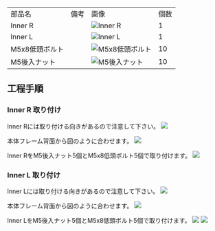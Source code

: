<table class="packing-list">
    <tbody>
        <tr>
            <td>部品名</td>
            <td>備考</td>
            <td class="packing-img">画像</td>
            <td>個数</td>
        </tr>
        <tr>
            <td>Inner R</td>
            <td></td>
            <td><img src="./images/016/packing/053.jpg" alt="Inner R"/></td>
            <td>1</td>
        </tr>
        <tr>
            <td>Inner L</td>
            <td></td>
            <td><img src="./images/016/packing/060.jpg" alt="Inner L"/></td>
            <td>1</td>
        </tr>
        <tr>
            <td>M5x8低頭ボルト</td>
            <td></td>
            <td><img src="./images/016/packing/145.jpg" alt="M5x8低頭ボルト"/></td>
            <td>10</td>
        </tr>
        <tr>
            <td>M5後入ナット</td>
            <td></td>
            <td><img src="./images/016/packing/139.jpg" alt="M5後入ナット"/></td>
            <td>10</td>
        </tr>
    </tbody>
</table>

## 工程手順

### Inner R 取り付け

Inner Rには取り付ける向きがあるので注意して下さい。
<img src="./images/016/000.jpg"/>

本体フレーム背面から図のように合わせます。
<img src="./images/016/001.jpg"/>

Inner RをM5後入ナット5個とM5x8低頭ボルト5個で取り付けます。
<img src="./images/016/002.jpg"/>

### Inner L 取り付け

Inner Lには取り付ける向きがあるので注意して下さい。
<img src="./images/016/003.JPG"/>

本体フレーム背面から図のように合わせます。
<img src="./images/016/004.jpg"/>

Inner LをM5後入ナット5個とM5x8低頭ボルト5個で取り付けます。
<img src="./images/016/005.jpg"/>
<img src="./images/016/006.jpg"/>